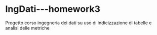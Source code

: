 # IngDati---homework3
Progetto corso ingegneria dei dati su uso di indicizzazione di tabelle e analisi delle metriche
